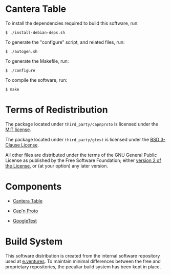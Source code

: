 Cantera Table
=============

To install the dependencies required to build this software, run:

    $ ./install-debian-deps.sh

To generate the "configure" script, and related files, run:

    $ ./autogen.sh

To generate the Makefile, run:

    $ ./configure

To compile the software, run:

    $ make

# Terms of Redistribution

The package located under `third_party/capnproto` is licensed under the [MIT
license](http://opensource.org/licenses/MIT).

The package located under `third_party/gtest` is licensed under the [BSD
3-Clause License](http://opensource.org/licenses/BSD-3-Clause).

All other files are distributed under the terms of the GNU General Public
License as published by the Free Software Foundation; either [version 2 of the
License](https://www.gnu.org/licenses/old-licenses/gpl-2.0.en.html), or (at
your option) any later version.

# Components

  * [Cantera Table](storage/ca-table/README)

  * [Cap'n Proto](third_party/capnproto/README.md)

  * [GoogleTest](third_party/gtest)

# Build System

This software distribution is created from the internal software repository
used at [e.ventures](http://www.eventures.vc/).  To maintain minimal
differences between the free and proprietary repositories, the peculiar build
system has been kept in place.
